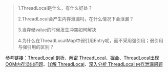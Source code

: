 > 1.ThreadLocal是什么，有什么好处？
>
> 2.ThreadLocal会产生内存泄漏吗，在什么情况下会泄漏？
>
> 3.当存储value的时候发生冲突如何解决
>
> 4.为什么在ThreadLocalMap中弱引用Entry呢，而不采用强引用；弱引用与强引用的区别？

参考链接：[ThreadLocal 剖析](https://juejin.im/post/5ba468135188255c8138efc4)、[解密 ThreadLocal](https://juejin.im/entry/5662895900b0bf3758a69736)、[掘金](https://juejin.im/search?query=threadlocal)、[ThreadLocal出现OOM内存溢出问题](https://blog.csdn.net/xlgen157387/article/details/78513735?ref=myread)、[详解 ThreadLocal](https://www.cnblogs.com/zhangjk1993/archive/2017/03/29/6641745.html)、[深入分析 ThreadLocal 内存泄漏问题](http://www.importnew.com/22039.html)





